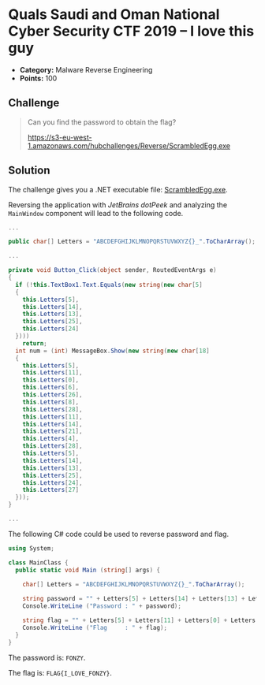 # Quals Saudi and Oman National Cyber Security CTF 2019 – I love this guy

* **Category:** Malware Reverse Engineering
* **Points:** 100

## Challenge

> Can you find the password to obtain the flag?
>
> https://s3-eu-west-1.amazonaws.com/hubchallenges/Reverse/ScrambledEgg.exe

## Solution

The challenge gives you a .NET executable file: [ScrambledEgg.exe](ScrambledEgg.exe).

Reversing the application with *JetBrains dotPeek* and analyzing the `MainWindow` component will lead to the following code.

```c#
...

public char[] Letters = "ABCDEFGHIJKLMNOPQRSTUVWXYZ{}_".ToCharArray();

...

private void Button_Click(object sender, RoutedEventArgs e)
{
  if (!this.TextBox1.Text.Equals(new string(new char[5]
  {
    this.Letters[5],
    this.Letters[14],
    this.Letters[13],
    this.Letters[25],
    this.Letters[24]
  })))
    return;
  int num = (int) MessageBox.Show(new string(new char[18]
  {
    this.Letters[5],
    this.Letters[11],
    this.Letters[0],
    this.Letters[6],
    this.Letters[26],
    this.Letters[8],
    this.Letters[28],
    this.Letters[11],
    this.Letters[14],
    this.Letters[21],
    this.Letters[4],
    this.Letters[28],
    this.Letters[5],
    this.Letters[14],
    this.Letters[13],
    this.Letters[25],
    this.Letters[24],
    this.Letters[27]
  }));
}

...
```

The following C# code could be used to reverse password and flag.

```c#
using System;

class MainClass {
  public static void Main (string[] args) {
    
    char[] Letters = "ABCDEFGHIJKLMNOPQRSTUVWXYZ{}_".ToCharArray();

    string password = "" + Letters[5] + Letters[14] + Letters[13] + Letters[25] + Letters[24];
    Console.WriteLine ("Password : " + password);

    string flag = "" + Letters[5] + Letters[11] + Letters[0] + Letters[6] + Letters[26] + Letters[8] + Letters[28] + Letters[11] + Letters[14] + Letters[21] + Letters[4] + Letters[28] + Letters[5] + Letters[14] + Letters[13] + Letters[25] + Letters[24] + Letters[27];
    Console.WriteLine ("Flag     : " + flag);
  }
}
```

The password is: `FONZY`.

The flag is: `FLAG{I_LOVE_FONZY}`.